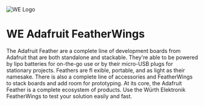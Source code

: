 ![WE Logo](assets/Würth_Elektronik_Logo.svg.png)

# WE Adafruit FeatherWings

The Adafruit Feather are a complete line of development boards from Adafruit that are both standalone and stackable. They're able to be powered by lipo batteries for on-the-go use or by their micro-USB plugs for stationary projects. Feathers are fl exible, portable, and as light as their namesake. There is also a complete line of accessories and FeatherWings to stack boards and add room for prototyping. At its core, the Adafruit Feather is a complete ecosystem of products. Use the Würth Elektronik FeatherWings to test your solution easily 
and fast.
